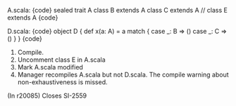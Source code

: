 A.scala:
{code}
sealed trait A
class B extends A
class C extends A
// class E extends A
{code}

D.scala:
{code}
object D {
	def x(a: A) =
	    a match {
	        case _: B => ()
	        case _: C => ()
	    }
}
{code}

 1. Compile.
 1. Uncomment class E in A.scala
 1. Mark A.scala modified
 1. Manager recompiles A.scala but not D.scala.  The compile warning about non-exhaustiveness is missed.

(In r20085) Closes SI-2559

